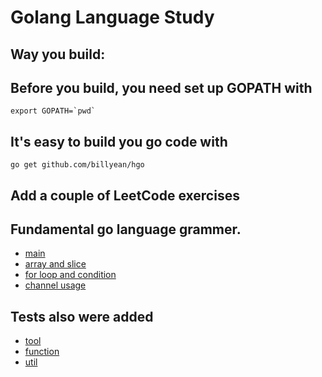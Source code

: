 # Golang Language Study

## Way you build:
## Before you build, you need set up GOPATH with
```
export GOPATH=`pwd`
```
## It's easy to build you go code with
```
go get github.com/billyean/hgo
```
## Add a couple of LeetCode exercises
## Fundamental go language grammer.

* [main](./main.go)
* [array and slice](src/array/tool.go)
* [for loop and condition](src/statement/statement.go)
* [channel usage](src/channel/channelWorks.go)

## Tests also were added

* [tool](test/array/tool_test.go)
* [function](test/function/simple_test.go)
* [util](test/util/prettyName_test.go)

